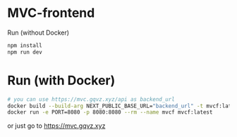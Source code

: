 # MVC-frontend

Run (without Docker)
```bash
npm install
npm run dev
```

# Run (with Docker)
```bash
# you can use https://mvc.gqvz.xyz/api as backend_url
docker build --build-arg NEXT_PUBLIC_BASE_URL="backend_url" -t mvcf:latest .
docker run -e PORT=8080 -p 8080:8080 --rm --name mvcf mvcf:latest
```

or just go to https://mvc.gqvz.xyz